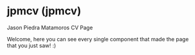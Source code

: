 # jpmcv (jpmcv)

Jason Piedra Matamoros CV Page


Welcome, here you can see every single component that made the page that you just saw! :)
